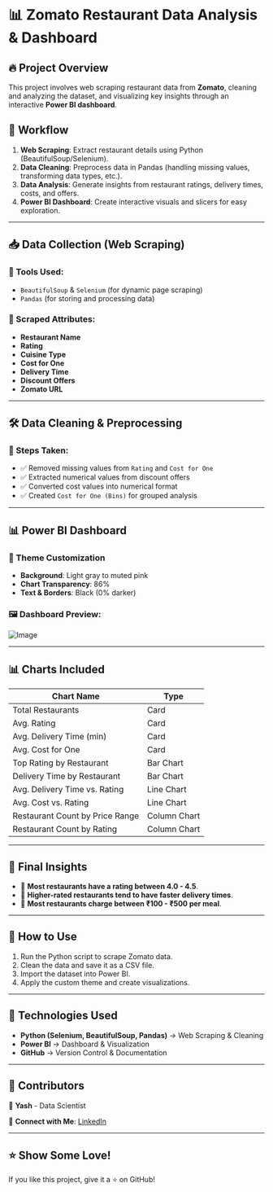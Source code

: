 # 📊 Zomato Restaurant Data Analysis & Dashboard

## 🔥 Project Overview
This project involves web scraping restaurant data from **Zomato**, cleaning and analyzing the dataset, and visualizing key insights through an interactive **Power BI dashboard**.

## 📌 Workflow
1. **Web Scraping**: Extract restaurant details using Python (BeautifulSoup/Selenium).
2. **Data Cleaning**: Preprocess data in Pandas (handling missing values, transforming data types, etc.).
3. **Data Analysis**: Generate insights from restaurant ratings, delivery times, costs, and offers.
4. **Power BI Dashboard**: Create interactive visuals and slicers for easy exploration.

---

## 📥 Data Collection (Web Scraping)
### 🔧 Tools Used:
- `BeautifulSoup` & `Selenium` (for dynamic page scraping)
- `Pandas` (for storing and processing data)

### 📌 Scraped Attributes:
- **Restaurant Name**
- **Rating**
- **Cuisine Type**
- **Cost for One**
- **Delivery Time**
- **Discount Offers**
- **Zomato URL**

---

## 🛠️ Data Cleaning & Preprocessing
### 📌 Steps Taken:
- ✅ Removed missing values from `Rating` and `Cost for One`
- ✅ Extracted numerical values from discount offers
- ✅ Converted cost values into numerical format
- ✅ Created `Cost for One (Bins)` for grouped analysis

---

## 📊 Power BI Dashboard

### 📌 Theme Customization
- **Background**: Light gray to muted pink
- **Chart Transparency**: 86%
- **Text & Borders**: Black (0% darker)

### 🖼️ Dashboard Preview:
![Image](https://github.com/user-attachments/assets/567bd7e5-a571-4c2c-92ae-dfaa6995aa55)

---

## 📊 Charts Included
| Chart Name | Type |
|------------|----------------------|
| Total Restaurants | Card |
| Avg. Rating | Card |
| Avg. Delivery Time (min) | Card |
| Avg. Cost for One | Card |
| Top Rating by Restaurant | Bar Chart |
| Delivery Time by Restaurant | Bar Chart |
| Avg. Delivery Time vs. Rating | Line Chart |
| Avg. Cost vs. Rating | Line Chart |
| Restaurant Count by Price Range | Column Chart |
| Restaurant Count by Rating | Column Chart |

---

## 🎯 Final Insights
- 📌 **Most restaurants have a rating between 4.0 - 4.5**.
- 📌 **Higher-rated restaurants tend to have faster delivery times**.
- 📌 **Most restaurants charge between ₹100 - ₹500 per meal**.

---

## 🚀 How to Use
1. Run the Python script to scrape Zomato data.
2. Clean the data and save it as a CSV file.
3. Import the dataset into Power BI.
4. Apply the custom theme and create visualizations.

---

## 📌 Technologies Used
- **Python (Selenium, BeautifulSoup, Pandas)** → Web Scraping & Cleaning
- **Power BI** → Dashboard & Visualization
- **GitHub** → Version Control & Documentation

---

## 📢 Contributors
👤 **Yash** - Data Scientist

🔗 **Connect with Me**: [LinkedIn](https://www.linkedin.com/in/yashcoding/) 

---

## ⭐ Show Some Love!
If you like this project, give it a ⭐ on GitHub!
